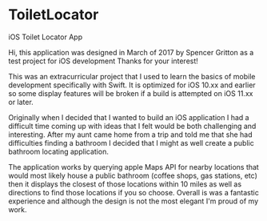 # ToiletLocator
iOS Toilet Locator App

Hi, this application was designed in March of 2017 by Spencer Gritton as a test project for iOS development
Thanks for your interest!

This was an extracurricular project that I used to learn the basics of mobile development specifically with Swift. It is optimized for iOS 10.xx and earlier so some display features will be broken if a build is attempted on iOS 11.xx or later.

Originally when I decided that I wanted to build an iOS application I had a difficult time coming up with ideas that I felt would be both challenging and interesting. After my aunt came home from a trip and told me that she had difficulties finding a bathroom I decided that I might as well create a public bathroom locating application. 

The application works by querying apple Maps API for nearby locations that would most likely house a public bathroom (coffee shops, gas stations, etc) then it displays the closest of those locations within 10 miles as well as directions to find those locations if you so choose. Overall is was a fantastic experience and although the design is not the most elegant I'm proud of my work.
